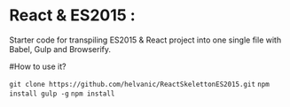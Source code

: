 # React & ES2015 :

Starter code for transpiling ES2015 & React project into one single file with Babel, Gulp and Browserify.

#How to use it?

`git clone https://github.com/helvanic/ReactSkelettonES2015.git`
`npm install gulp -g`
`npm install`
